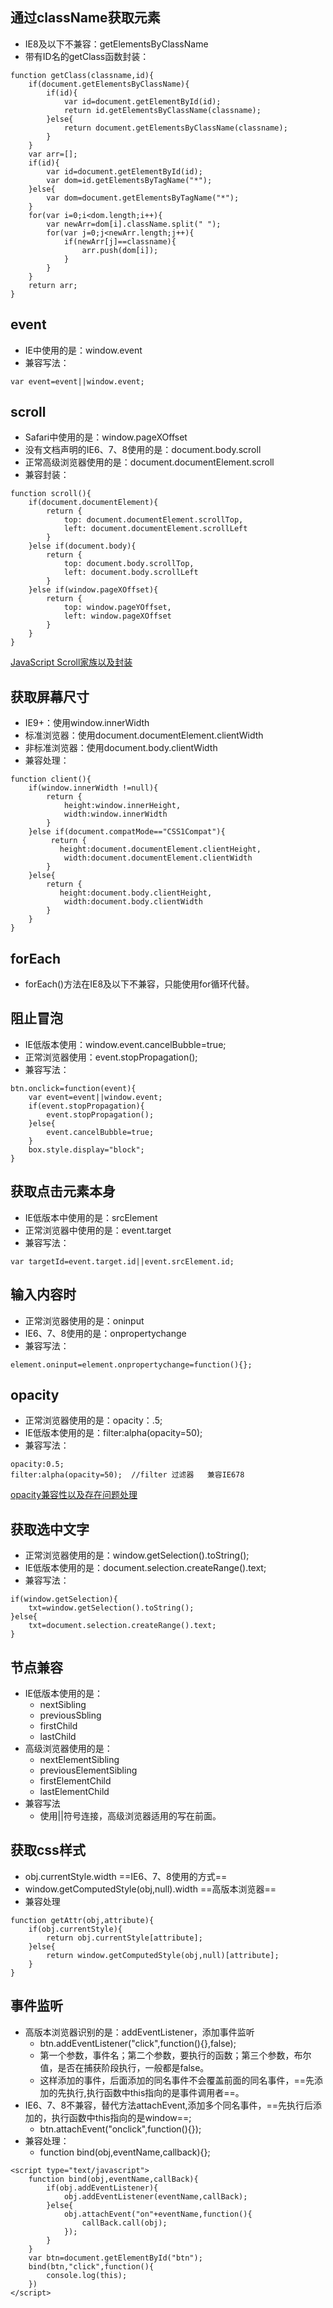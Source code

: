 ## 通过className获取元素
- IE8及以下不兼容：getElementsByClassName
- 带有ID名的getClass函数封装：
```
function getClass(classname,id){
	if(document.getElementsByClassName){
		if(id){
			var id=document.getElementById(id);
			return id.getElementsByClassName(classname);
		}else{
			return document.getElementsByClassName(classname);
		}
	}
	var arr=[];
	if(id){
		var id=document.getElementById(id);
		var dom=id.getElementsByTagName("*");
	}else{
		var dom=document.getElementsByTagName("*");
	}
	for(var i=0;i<dom.length;i++){
		var newArr=dom[i].className.split(" ");
		for(var j=0;j<newArr.length;j++){
			if(newArr[j]==classname){
				arr.push(dom[i]);
			}
		}
	}
	return arr;
}
```
## event
- IE中使用的是：window.event
- 兼容写法：

```
var event=event||window.event;
```
## scroll
- Safari中使用的是：window.pageXOffset
- 没有文档声明的IE6、7、8使用的是：document.body.scroll
- 正常高级浏览器使用的是：document.documentElement.scroll
- 兼容封装：
```
function scroll(){
	if(document.documentElement){
		return {
			top: document.documentElement.scrollTop,
			left: document.documentElement.scrollLeft
		}
	}else if(document.body){
		return {
			top: document.body.scrollTop,
			left: document.body.scrollLeft
		}
	}else if(window.pageXOffset){
		return {
			top: window.pageYOffset,
			left: window.pageXOffset
		}
	}
}
```
[JavaScript Scroll家族以及封装](https://www.cnblogs.com/gchlcc/p/6709625.html)  

## 获取屏幕尺寸
- IE9+：使用window.innerWidth
- 标准浏览器：使用document.documentElement.clientWidth
- 非标准浏览器：使用document.body.clientWidth
- 兼容处理：
```
function client(){
    if(window.innerWidth !=null){
        return {
            height:window.innerHeight,
            width:window.innerWidth
        }
    }else if(document.compatMode=="CSS1Compat"){
         return {
           height:document.documentElement.clientHeight,
            width:document.documentElement.clientWidth
        }
    }else{
        return {
           height:document.body.clientHeight,
            width:document.body.clientWidth
        }
    }
}
```
## forEach
- forEach()方法在IE8及以下不兼容，只能使用for循环代替。

## 阻止冒泡
- IE低版本使用：window.event.cancelBubble=true;
- 正常浏览器使用：event.stopPropagation();
- 兼容写法：
```
btn.onclick=function(event){
	var event=event||window.event;
	if(event.stopPropagation){
		event.stopPropagation();
	}else{
		event.cancelBubble=true;
	}
	box.style.display="block";
}
```
## 获取点击元素本身
- IE低版本中使用的是：srcElement
- 正常浏览器中使用的是：event.target
- 兼容写法：

```
var targetId=event.target.id||event.srcElement.id;
```
## 输入内容时
- 正常浏览器使用的是：oninput 
- IE6、7、8使用的是：onpropertychange
- 兼容写法：

```
element.oninput=element.onpropertychange=function(){};
```
## opacity
- 正常浏览器使用的是：opacity：.5;
- IE低版本使用的是：filter:alpha(opacity=50);
- 兼容写法：
```
opacity:0.5;
filter:alpha(opacity=50);  //filter 过滤器   兼容IE678
```
[opacity兼容性以及存在问题处理](http://www.cnblogs.com/cleaverlove/p/6309013.html)

## 获取选中文字
- 正常浏览器使用的是：window.getSelection().toString();
- IE低版本使用的是：document.selection.createRange().text;
- 兼容写法：
```
if(window.getSelection){
	txt=window.getSelection().toString();
}else{
	txt=document.selection.createRange().text;
}
```
## 节点兼容
- IE低版本使用的是：
  - nextSibling
  - previousSbling
  - firstChild
  - lastChild
- 高级浏览器使用的是：
  - nextElementSibling
  - previousElementSibling
  - firstElementChild
  - lastElementChild
- 兼容写法
  - 使用||符号连接，高级浏览器适用的写在前面。

## 获取css样式
- obj.currentStyle.width    ==IE6、7、8使用的方式==
- window.getComputedStyle(obj,null).width   ==高版本浏览器==
- 兼容处理
```
function getAttr(obj,attribute){
	if(obj.currentStyle){
		return obj.currentStyle[attribute];
	}else{
		return window.getComputedStyle(obj,null)[attribute];
	}
}
```
## 事件监听
- 高版本浏览器识别的是：addEventListener，添加事件监听
  - btn.addEventListener("click",function(){},false);
  - 第一个参数，事件名；第二个参数，要执行的函数；第三个参数，布尔值，是否在捕获阶段执行，一般都是false。
  - 这样添加的事件，后面添加的同名事件不会覆盖前面的同名事件，==先添加的先执行,执行函数中this指向的是事件调用者==。
- IE6、7、8不兼容，替代方法attachEvent,添加多个同名事件，==先执行后添加的，执行函数中this指向的是window==;
  - btn.attachEvent("onclick",function(){});
- 兼容处理：
  - function bind(obj,eventName,callback){};

```
<script type="text/javascript">
	function bind(obj,eventName,callBack){
		if(obj.addEventListener){
			obj.addEventListener(eventName,callBack);
		}else{
			obj.attachEvent("on"+eventName,function(){
				callBack.call(obj);
			});
		}
	}
	var btn=document.getElementById("btn");
	bind(btn,"click",function(){
		console.log(this);
	})
</script>
```